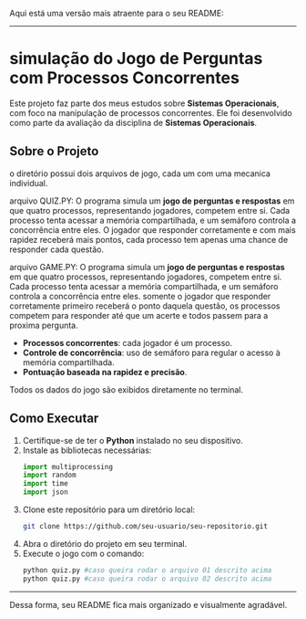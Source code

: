 Aqui está uma versão mais atraente para o seu README:

---

# simulação do Jogo de Perguntas com Processos Concorrentes

Este projeto faz parte dos meus estudos sobre **Sistemas Operacionais**, com foco na manipulação de processos concorrentes. Ele foi desenvolvido como parte da avaliação da disciplina de **Sistemas Operacionais**.

## Sobre o Projeto
o diretório possui dois arquivos de jogo, cada um com uma mecanica individual.

arquivo QUIZ.PY:
O programa simula um **jogo de perguntas e respostas** em que quatro processos, representando jogadores, competem entre si. Cada processo tenta acessar a memória compartilhada, e um semáforo controla a concorrência entre eles. O jogador que responder corretamente e com mais rapidez receberá mais pontos, cada processo tem apenas uma chance de responder cada questão.

arquivo GAME.PY: 
O programa simula um **jogo de perguntas e respostas** em que quatro processos, representando jogadores, competem entre si. Cada processo tenta acessar a memória compartilhada, e um semáforo controla a concorrência entre eles. somente o jogador que responder corretamente primeiro receberá o ponto daquela questão, os processos competem para responder até que um acerte e todos passem para a proxima pergunta.

- **Processos concorrentes**: cada jogador é um processo.
- **Controle de concorrência**: uso de semáforo para regular o acesso à memória compartilhada.
- **Pontuação baseada na rapidez e precisão**.

Todos os dados do jogo são exibidos diretamente no terminal.

## Como Executar

1. Certifique-se de ter o **Python** instalado no seu dispositivo.
2. Instale as bibliotecas necessárias:
   ```python
   import multiprocessing
   import random
   import time
   import json
   ```
3. Clone este repositório para um diretório local:
   ```bash
   git clone https://github.com/seu-usuario/seu-repositorio.git
   ```
4. Abra o diretório do projeto em seu terminal.
5. Execute o jogo com o comando:
   ```bash
   python quiz.py #caso queira rodar o arquivo 01 descrito acima
   python quiz.py #caso queira rodar o arquivo 02 descrito acima
   ```

---

Dessa forma, seu README fica mais organizado e visualmente agradável.
